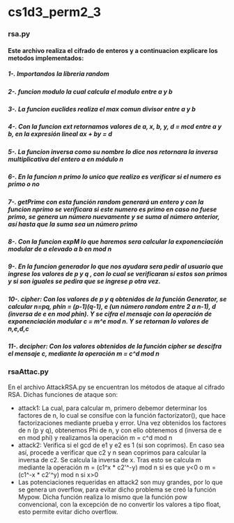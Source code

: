# cs1d3_perm2_3

### rsa.py
#### Este archivo realiza el cifrado de enteros y a continuacion explicare los metodos implementados: 

##### 1-. Importandos la libreria random
##### 2-. funcion modulo la cual calcula el modulo entre a y b
##### 3-. La funcion euclides realiza el max comun divisor entre a y b
##### 4-. Con la funcion ext retornamos valores de a, x, b, y, d = mcd entre a y b, en la expresión lineal ax + by = d
##### 5-. La funcion inversa como su nombre lo dice nos retornara la inversa multiplicativa del entero a en módulo n
##### 6-. En la funcion n primo lo unico que realizo es verificar si el numero es primo o no
##### 7-. getPrime con esta función random generará un entero y con la funcion nprimo se verificara si este numero es primo en caso no fuese primo, se genera un número nuevamente y se suma al número anterior, así hasta que la suma sea un número primo
##### 8-. Con la funcion expM lo que haremos sera calcular la exponenciación modular de a elevado a b en mod n
##### 9-. En la funcion generador lo que nos ayudara sera pedir al usuario que ingrese los valores de p y q , con lo cual se verificaran si estos son primos y si son iguales se pedira que se ingrese p otra vez.
##### 10-. cipher: Con los valores de p y q obtenidos de la función Generator, se calcular n=p*q, phin = (p-1)*(q-1), e (un número random entre 2 a n-1), d (inversa de e en mod phin). Y se cifra el mensaje con la operación de exponenciación modular c = m^e mod n. Y se retornan lo valores de n,e,d,c
##### 11-. decipher: Con los valores obtenidos de la función cipher se descifra el mensaje c, mediante la operación m = c^d mod n 

### rsaAttac.py

En el archivo AttackRSA.py se encuentran los métodos de ataque al cifrado RSA. Dichas funciones de ataque son:
- attack1: La cual, para calcular m, primero debemor determinar los factores de n, lo cual se consifue con la función factorizator(), que hace factorizaciones mediante prueba y error. Una vez obtenidos los factores de n (p y q), obtenemos Phi de n, y con ello obtenemos d (inversa de e en mod phi) y realizamos la operación m = c^d mod n
- attack2: Verifica si el gcd de e1 y e2 es 1 (si son coprimos). En caso sea así, procede a verificar que c2 y n sean coprimos para calcular la inversa de c2. Se calcula la inversa de x. Tras esto se calcula m mediante la operación m = (c1^x * c2'^-y) mod n si es que y<0 o m = (c1^-x * c2'^y) mod n si x>0
- Las potenciaciones requeridas en attack2 son muy grandes, por lo que se genera un overflow, para evitar dicho problema se creó la función Mypow. Dicha función realiza lo mismo que la función pow convencional, con la excepción de no convertir los valores a tipo float, esto permite evitar dicho overflow.
